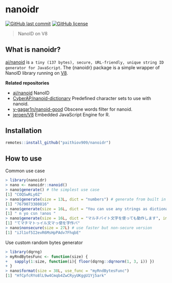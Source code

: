 # nanoidr

[![GitHub last commit](https://img.shields.io/github/last-commit/paithiov909/nanoidr)](#) [![GitHub license](https://img.shields.io/github/license/paithiov909/nanoidr)](https://github.com/paithiov909/nanoidr/blob/master/LICENSE)

> NanoID on V8

## What is nanoidr?

[ai/nanoid](https://github.com/ai/nanoid) is `a tiny (137 bytes), secure, URL-friendly, unique string ID generator for JavaScript`. The {nanoidr} package is a simple wrapper of NanoID library running on [V8](https://github.com/jeroen/V8).

**Related repositories**

- [ai/nanoid](https://github.com/ai/nanoid) NanoID
- [CyberAP/nanoid-dictionary](https://github.com/CyberAP/nanoid-dictionary) Predefined character sets to use with nanoid.
- [y-gagar1n/nanoid-good](https://github.com/y-gagar1n/nanoid-good) Obscene words filter for nanoid.
- [jeroen/V8](https://github.com/jeroen/V8) Embedded JavaScript Engine for R.

## Installation

``` R
remotes::install_github("paithiov909/nanoidr")
```

## How to use

Common use case

``` R
> library(nanoidr)
> nano <- nanoidr::nanoid()
> nano$generate() # the simplest use case
[1] "COQSwRLy0Z"
> nano$generate(size = 13L, dict = "numbers") # generate from built in pattern
[1] "7679073380816"
> nano$generate(size = 16L, dict = "You can use any strings as dictionary!!")
[1] " n yo csn !anos "
> nano$generate(size = 16L, dict = "マルチバイト文字を使っても動作します", init.locales = "ja")
[1] "てマチマトっイル文マっ使を字作バ"
> nano$nonsecure(size = 27L) # use faster but non-secure version
[1] "iJl1of5I2evR6MsHpPAdv7FhqbE"
```

Use custom random bytes generator

``` R
> library(dqrng)
> myRndBytesFunc <- function(size) {
+   sapply(1:size, function(i){ floor(dqrng::dqrnorm(1, 3, i)) })
+ }
> nano$format(size = 38L, use_func = "myRndBytesFunc")
[1] "HfCpfcRYo8lL9w4Cmqb4ZwCRyyUKggU1Yj5ark"
```
